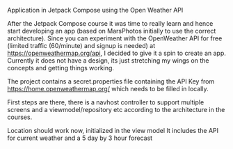 Application in Jetpack Compose using the Open Weather API

After the Jetpack Compose course it was time to really learn and hence start developing an app (based on MarsPhotos initially to use the correct architecture). 
Since you can experiment with the OpenWeather API for free (limited traffic (60/minute) and signup is needed) at https://openweathermap.org/api, I decided to give it a spin to create an app. 
Currently it does not have a design, its just stretching my wings on the concepts and getting things working.

The project contains a secret.properties file containing the API Key from https://home.openweathermap.org/ which needs to be filled in locally. 

First steps are there, there is a navhost controller to support multiple screens and a viewmodel/repository etc according to the architecture in the courses. 

Location should work now, initialized in the view model
It includes the API for current weather and a 5 day by 3 hour forecast 
